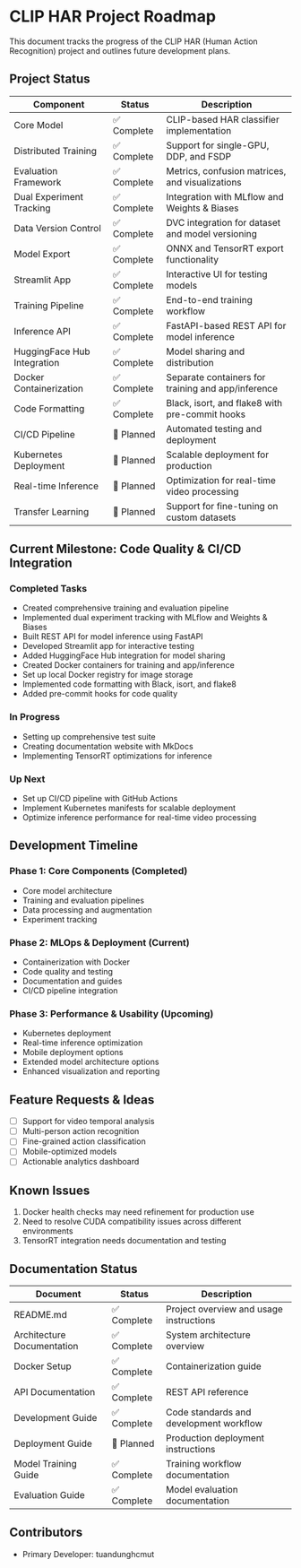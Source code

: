 # CLIP HAR Project Roadmap

This document tracks the progress of the CLIP HAR (Human Action Recognition) project and outlines future development plans.

## Project Status

| Component | Status | Description |
|-----------|--------|-------------|
| Core Model | ✅ Complete | CLIP-based HAR classifier implementation |
| Distributed Training | ✅ Complete | Support for single-GPU, DDP, and FSDP |
| Evaluation Framework | ✅ Complete | Metrics, confusion matrices, and visualizations |
| Dual Experiment Tracking | ✅ Complete | Integration with MLflow and Weights & Biases |
| Data Version Control | ✅ Complete | DVC integration for dataset and model versioning |
| Model Export | ✅ Complete | ONNX and TensorRT export functionality |
| Streamlit App | ✅ Complete | Interactive UI for testing models |
| Training Pipeline | ✅ Complete | End-to-end training workflow |
| Inference API | ✅ Complete | FastAPI-based REST API for model inference |
| HuggingFace Hub Integration | ✅ Complete | Model sharing and distribution |
| Docker Containerization | ✅ Complete | Separate containers for training and app/inference |
| Code Formatting | ✅ Complete | Black, isort, and flake8 with pre-commit hooks |
| CI/CD Pipeline | 🔴 Planned | Automated testing and deployment |
| Kubernetes Deployment | 🔴 Planned | Scalable deployment for production |
| Real-time Inference | 🔴 Planned | Optimization for real-time video processing |
| Transfer Learning | 🔴 Planned | Support for fine-tuning on custom datasets |

## Current Milestone: Code Quality & CI/CD Integration

### Completed Tasks
- Created comprehensive training and evaluation pipeline
- Implemented dual experiment tracking with MLflow and Weights & Biases
- Built REST API for model inference using FastAPI
- Developed Streamlit app for interactive testing
- Added HuggingFace Hub integration for model sharing
- Created Docker containers for training and app/inference
- Set up local Docker registry for image storage
- Implemented code formatting with Black, isort, and flake8
- Added pre-commit hooks for code quality

### In Progress
- Setting up comprehensive test suite
- Creating documentation website with MkDocs
- Implementing TensorRT optimizations for inference

### Up Next
- Set up CI/CD pipeline with GitHub Actions
- Implement Kubernetes manifests for scalable deployment
- Optimize inference performance for real-time video processing

## Development Timeline

### Phase 1: Core Components (Completed)
- Core model architecture
- Training and evaluation pipelines
- Data processing and augmentation
- Experiment tracking

### Phase 2: MLOps & Deployment (Current)
- Containerization with Docker
- Code quality and testing
- Documentation and guides
- CI/CD pipeline integration

### Phase 3: Performance & Usability (Upcoming)
- Kubernetes deployment
- Real-time inference optimization
- Mobile deployment options
- Extended model architecture options
- Enhanced visualization and reporting

## Feature Requests & Ideas

- [ ] Support for video temporal analysis
- [ ] Multi-person action recognition
- [ ] Fine-grained action classification
- [ ] Mobile-optimized models
- [ ] Actionable analytics dashboard

## Known Issues

1. Docker health checks may need refinement for production use
2. Need to resolve CUDA compatibility issues across different environments
3. TensorRT integration needs documentation and testing

## Documentation Status

| Document | Status | Description |
|----------|--------|-------------|
| README.md | ✅ Complete | Project overview and usage instructions |
| Architecture Documentation | ✅ Complete | System architecture overview |
| Docker Setup | ✅ Complete | Containerization guide |
| API Documentation | ✅ Complete | REST API reference |
| Development Guide | ✅ Complete | Code standards and development workflow |
| Deployment Guide | 🔴 Planned | Production deployment instructions |
| Model Training Guide | ✅ Complete | Training workflow documentation |
| Evaluation Guide | ✅ Complete | Model evaluation documentation |

## Contributors

- Primary Developer: tuandunghcmut
